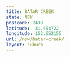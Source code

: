 ```yaml
---
title: BATAR CREEK
state: NSW
postcode: 2439
latitude: -31.654722
longitude: 152.652155
url: /nsw/batar-creek/
layout: suburb
---
```


